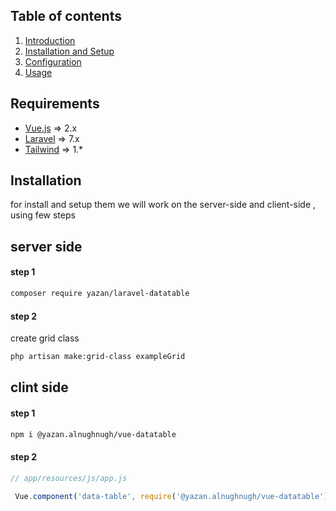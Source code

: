 ## Table of contents

  1. [Introduction](1-introduction.md)
  2. [Installation and Setup](2-Installation-and-Setup.md)
  3. [Configuration](3-Configuration.md)
  4. [Usage](4-Usage.md)


## Requirements

* [Vue.js](https://vuejs.org/)  => 2.x
* [Laravel](http://laravel.com/docs/) => 7.x
* [Tailwind](https://tailwindcss.com/) => 1.*


## Installation


for install and setup them we will work on the server-side and client-side , using few steps 
## server side 

#### step 1
```bash
composer require yazan/laravel-datatable
```
#### step 2 

create grid class 
```bash
php artisan make:grid-class exampleGrid
```

## clint side

#### step 1 
```bash
npm i @yazan.alnughnugh/vue-datatable
```
#### step 2 
```javascript
// app/resources/js/app.js

 Vue.component('data-table', require('@yazan.alnughnugh/vue-datatable').default);
```

